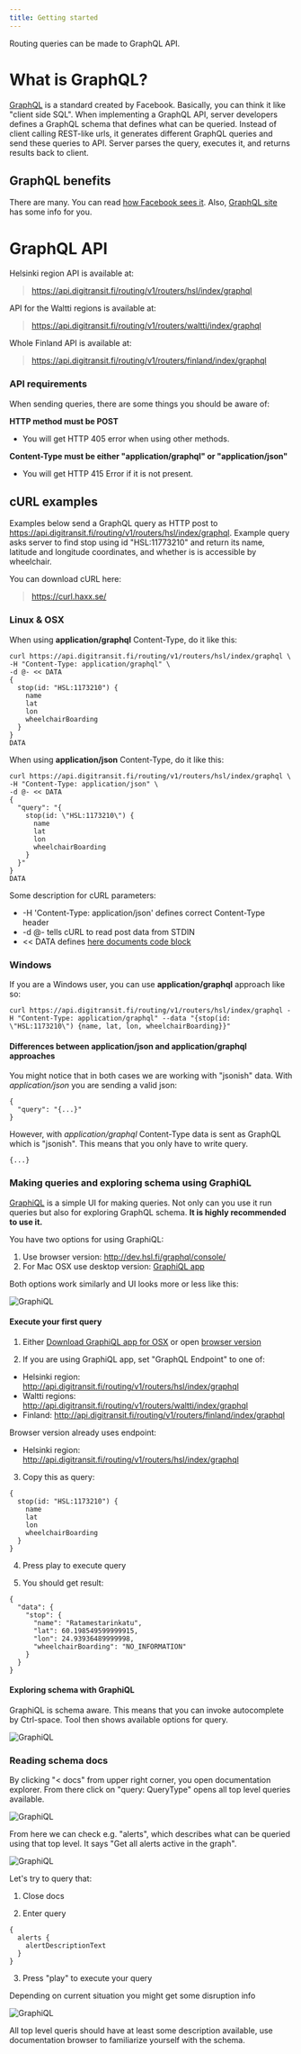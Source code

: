 ```yaml
---
title: Getting started
---
```


Routing queries can be made to GraphQL API.

# What is GraphQL?

[GraphQL](http://graphql.org/) is a standard created by Facebook. Basically, you can think it like "client side SQL". When implementing a GraphQL API, server developers defines a GraphQL schema that defines what can be queried. Instead of client calling REST-like urls, it generates different GraphQL queries and send these queries to API. Server parses the query, executes it, and returns results back to client.

## GraphQL benefits

There are many. You can read [how Facebook sees it](https://facebook.github.io/relay/docs/thinking-in-graphql.html). Also, [GraphQL site](http://graphql.org/) has some info for you.

# GraphQL API

Helsinki region API is available at:
> https://api.digitransit.fi/routing/v1/routers/hsl/index/graphql

API for the Waltti regions is available at:
> https://api.digitransit.fi/routing/v1/routers/waltti/index/graphql

Whole Finland API is available at:
> https://api.digitransit.fi/routing/v1/routers/finland/index/graphql

### API requirements

When sending queries, there are some things you should be aware of:

**HTTP method must be POST**
- You will get HTTP 405 error when using other methods.

**Content-Type must be either "application/graphql" or "application/json"**
- You will get HTTP 415 Error if it is not present.

## cURL examples

Examples below send a GraphQL query as HTTP post to https://api.digitransit.fi/routing/v1/routers/hsl/index/graphql. Example query asks server to find stop using id "HSL:11773210" and return its name, latitude and longitude coordinates, and whether is is accessible by wheelchair.

You can download cURL here:
> https://curl.haxx.se/

### Linux & OSX

When using **application/graphql** Content-Type, do it like this:
```
curl https://api.digitransit.fi/routing/v1/routers/hsl/index/graphql \
-H "Content-Type: application/graphql" \
-d @- << DATA
{
  stop(id: "HSL:1173210") {
    name
    lat
    lon
    wheelchairBoarding
  }  
}
DATA
```

When using **application/json** Content-Type, do it like this:
```
curl https://api.digitransit.fi/routing/v1/routers/hsl/index/graphql \
-H "Content-Type: application/json" \
-d @- << DATA
{
  "query": "{
    stop(id: \"HSL:1173210\") {
      name
      lat
      lon
      wheelchairBoarding
    }
  }"
}
DATA
```

Some description for cURL parameters:
- -H 'Content-Type: application/json' defines correct Content-Type header
- -d @- tells cURL to read post data from STDIN
- << DATA defines [here documents code block](http://www.tldp.org/LDP/abs/html/here-docs.html)

### Windows

If you are a Windows user, you can use **application/graphql** approach like so:
```
curl https://api.digitransit.fi/routing/v1/routers/hsl/index/graphql -H "Content-Type: application/graphql" --data "{stop(id: \"HSL:1173210\") {name, lat, lon, wheelchairBoarding}}"
```

#### Differences between application/json and application/graphql approaches

You might notice that in both cases we are working with "jsonish" data.
With *application/json* you are sending a valid json:
```
{
  "query": "{...}"
}
```

However, with *application/graphql* Content-Type data is sent as GraphQL which is "jsonish". This means that you only have to write query.

```
{...}
```

### Making queries and exploring schema using GraphiQL

[GraphiQL](https://github.com/graphql/graphiql) is a simple UI for making queries. Not only can you use it run queries but also for exploring GraphQL schema. **It is highly recommended to use it.**

You have two options for using GraphiQL:
1) Use browser version: http://dev.hsl.fi/graphql/console/
2) For Mac OSX use desktop version: [GraphiQL app](https://github.com/skevy/graphiql-app)

Both options work similarly and UI looks more or less like this:

![GraphiQL](./GraphiQL.png)

#### Execute your first query

1. Either [Download GraphiQL app for OSX](https://github.com/skevy/graphiql-app) or open [browser version](http://dev.hsl.fi/graphql/console/)

2. If you are using GraphiQL app, set "GraphQL Endpoint" to one of:
- Helsinki region: http://api.digitransit.fi/routing/v1/routers/hsl/index/graphql
- Waltti regions: http://api.digitransit.fi/routing/v1/routers/waltti/index/graphql
- Finland: http://api.digitransit.fi/routing/v1/routers/finland/index/graphql

Browser version already uses endpoint:
- Helsinki region: http://api.digitransit.fi/routing/v1/routers/hsl/index/graphql

3. Copy this as query:

```
{
  stop(id: "HSL:1173210") {
    name
    lat
    lon
    wheelchairBoarding
  }
}
```

4. Press play to execute query

5. You should get result:

```
{
  "data": {
    "stop": {
      "name": "Ratamestarinkatu",
      "lat": 60.198549599999915,
      "lon": 24.93936489999998,
      "wheelchairBoarding": "NO_INFORMATION"
    }
  }
}
```

#### Exploring schema with GraphiQL

GraphiQL is schema aware. This means that you can invoke autocomplete by Ctrl-space. Tool then shows available options for query.

![GraphiQL](./GraphiQL-autocomplete.png)

### Reading schema docs

By clicking "< docs" from upper right corner, you open documentation explorer. From there click on "query: QueryType" opens all top level queries available.

![GraphiQL](./GraphiQL-docs.png)

From here we can check e.g. "alerts", which describes what can be queried using that top level. It says "Get all alerts active in the graph".

![GraphiQL](./GraphiQL-alerts.png)

Let's try to query that:

1. Close docs

2. Enter query
```
{
  alerts {
    alertDescriptionText
  }
}
```

3. Press "play" to execute your query


Depending on current situation you might get some disruption info

![GraphiQL](./GraphiQL-alerts-results.png)

All top level queris should have at least some description available, use documentation browser to familiarize yourself with the schema.
